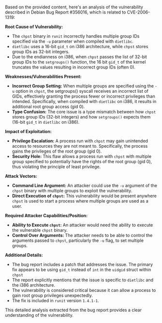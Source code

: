 Based on the provided content, here's an analysis of the vulnerability described in Debian Bug Report #356016, which is related to CVE-2006-1319:

**Root Cause of Vulnerability:**

- The `chpst` binary in `runit` incorrectly handles multiple group IDs specified via the `-u` parameter when compiled with `dietlibc`.
- `dietlibc` uses a 16-bit `gid_t` on i386 architecture, while `chpst` stores group IDs as 32-bit integers.
- Due to the endianness on i386, when `chpst` passes the list of 32-bit group IDs to the `setgroups()` function, the 16 bit `gid_t` of the kernel truncates the values resulting in incorrect group IDs (often 0).

**Weaknesses/Vulnerabilities Present:**

- **Incorrect Group Setting:**  When multiple groups are specified using the `-u` option in `chpst`, the setgroups() syscall receives an incorrect list of GIDs, effectively granting the process fewer or incorrect privileges than intended. Specifically, when compiled with `dietlibc` on i386, it results in additional root group access (gid 0).
- **Type Confusion:** The core issue is a type mismatch between how `chpst` stores group IDs (32-bit integers) and how `setgroups()` expects them (16-bit `gid_t` in `dietlibc` on i386).

**Impact of Exploitation:**

- **Privilege Escalation:** A process run with `chpst` may gain unintended access to resources they are not meant to.  Specifically, the process gains the privileges of the root group (gid 0).
- **Security Hole:** This flaw allows a process run with `chpst` with multiple group specified to potentially have the rights of the root group (gid 0), thus violating the principle of least privilege.

**Attack Vectors:**

- **Command Line Argument:** An attacker could use the `-u` argument of the `chpst` binary with multiple groups to exploit the vulnerability.
- **Direct Execution of `chpst`:**  This vulnerability would be present anywhere `chpst` is used to start a process where multiple groups are used as a user.

**Required Attacker Capabilities/Position:**

- **Ability to Execute `chpst`:** An attacker would need the ability to execute the vulnerable `chpst` binary.
- **Control Over Arguments:** The attacker needs to be able to control the arguments passed to `chpst`, particularly the `-u` flag, to set multiple groups.

**Additional Details:**

- The bug report includes a patch that addresses the issue. The primary fix appears to be using `gid_t` instead of `int` in the `uidgid` struct within `chpst`
- The report explicitly mentions that the issue is specific to `dietlibc` and the i386 architecture.
- The vulnerability is considered critical because it can allow a process to gain root group privileges unexpectedly.
- The fix is included in `runit` version `1.4.1-1`.

This detailed analysis extracted from the bug report provides a clear understanding of the vulnerability.